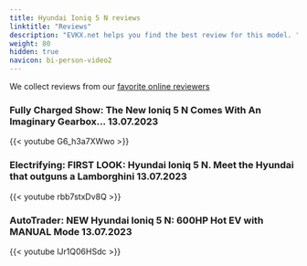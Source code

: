 ```yaml
---
title: Hyundai Ioniq 5 N reviews
linktitle: "Reviews"
description: "EVKX.net helps you find the best review for this model. "
weight: 80
hidden: true
navicon: bi-person-video2
---
```

We collect reviews from our [favorite online reviewers](/guides/evreviewers/)

### Fully Charged Show: The New Ioniq 5 N Comes With An Imaginary Gearbox… 13.07.2023

{{< youtube G6_h3a7XWwo >}}

### Electrifying: FIRST LOOK: Hyundai Ioniq 5 N. Meet the Hyundai that outguns a Lamborghini 13.07.2023

{{< youtube rbb7stxDv8Q >}}

### AutoTrader: NEW Hyundai Ioniq 5 N: 600HP Hot EV with MANUAL Mode 13.07.2023

{{< youtube lJr1Q06HSdc >}}

